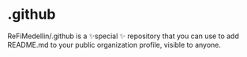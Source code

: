 # .github
ReFiMedellin/.github is a ✨special ✨ repository that you can use to add README.md to your public organization profile, visible to anyone. 
